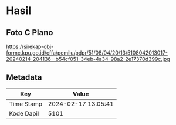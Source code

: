 # Hasil

## Foto C Plano

https://sirekap-obj-formc.kpu.go.id/cffa/pemilu/pdpr/51/08/04/20/13/5108042013017-20240214-204136--b54cf051-34eb-4a34-98a2-2e17370d399c.jpg


## Metadata

| Key        | Value               |
| ---------- | ------------------- |
| Time Stamp | 2024-02-17 13:05:41 |
| Kode Dapil | 5101                |



